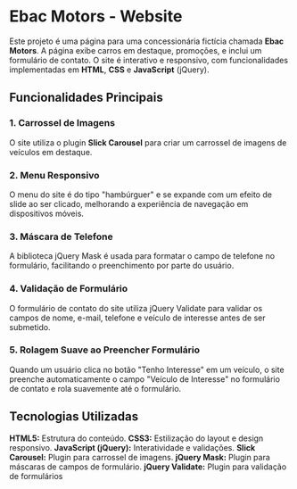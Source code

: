 # Ebac Motors - Website

Este projeto é uma página para uma concessionária fictícia chamada **Ebac Motors**. A página exibe carros em destaque, promoções, e inclui um formulário de contato. O site é interativo e responsivo, com funcionalidades implementadas em **HTML**, **CSS** e **JavaScript** (jQuery).

## Funcionalidades Principais

### 1. Carrossel de Imagens
O site utiliza o plugin **Slick Carousel** para criar um carrossel de imagens de veículos em destaque.


### 2. Menu Responsivo
O menu do site é do tipo "hambúrguer" e se expande com um efeito de slide ao ser clicado, melhorando a experiência de navegação em dispositivos móveis.

### 3. Máscara de Telefone
A biblioteca jQuery Mask é usada para formatar o campo de telefone no formulário, facilitando o preenchimento por parte do usuário.

### 4. Validação de Formulário
O formulário de contato do site utiliza jQuery Validate para validar os campos de nome, e-mail, telefone e veículo de interesse antes de ser submetido.

### 5. Rolagem Suave ao Preencher Formulário
Quando um usuário clica no botão "Tenho Interesse" em um veículo, o site preenche automaticamente o campo "Veículo de Interesse" no formulário de contato e rola suavemente até o formulário.


## Tecnologias Utilizadas
**HTML5:** Estrutura do conteúdo.
**CSS3:** Estilização do layout e design responsivo.
**JavaScript (jQuery):** Interatividade e validações.
**Slick Carousel:** Plugin para carrossel de imagens.
**jQuery Mask:** Plugin para máscaras de campos de formulário.
**jQuery Validate:** Plugin para validação de formulários
